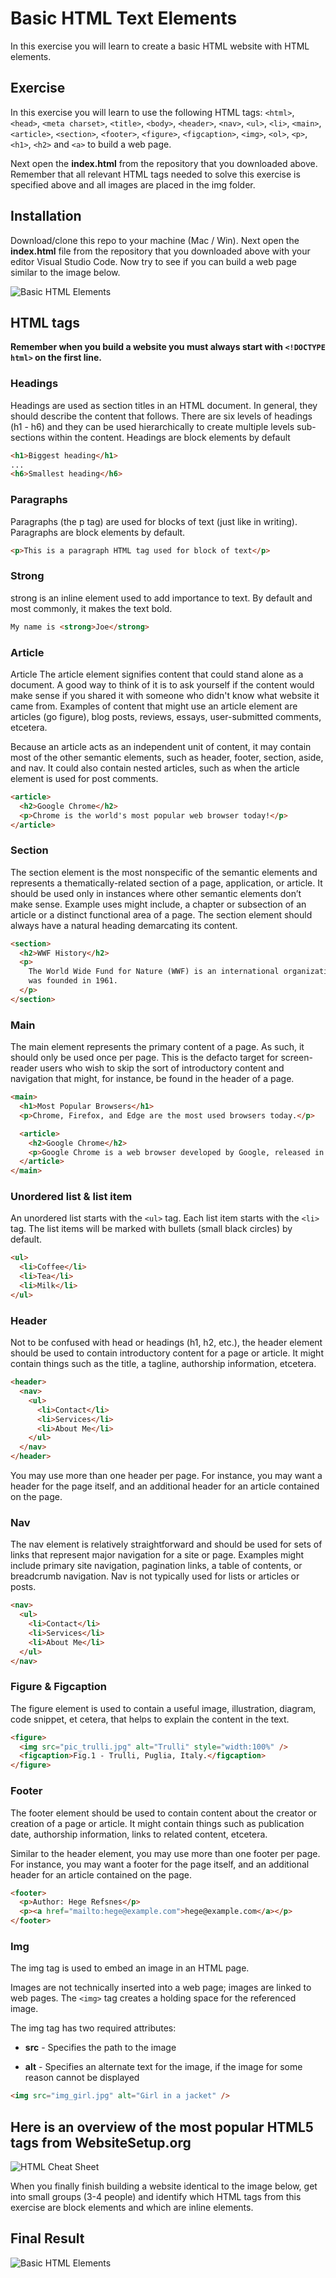 # Basic HTML Text Elements

In this exercise you will learn to create a basic HTML website with HTML elements.

## Exercise

In this exercise you will learn to use the following HTML tags: `<html>`, `<head>`, `<meta charset>`, `<title>`, `<body>`, `<header>`, `<nav>`, `<ul>`, `<li>`, `<main>`, `<article>`, `<section>`, `<footer>`, `<figure>`, `<figcaption>`, `<img>`, `<ol>`, `<p>`, `<h1>`, `<h2>` and `<a>` to build a web page.<br>

Next open the **index.html** from the repository that you downloaded above. Remember that all relevant HTML tags needed to solve this exercise is specified above and all images are placed in the img folder.

## Installation

Download/clone this repo to your machine (Mac / Win).
Next open the **index.html** file from the repository that you downloaded above with your editor Visual Studio Code. Now try to see if you can build a web page similar to the image below.

![Basic HTML Elements](final-website-result.png)

## HTML tags

**Remember when you build a website you must always start with `<!DOCTYPE html>` on the first line.**

### Headings

Headings are used as section titles in an HTML document. In general, they should describe the content that follows. There are six levels of headings (h1 - h6) and they can be used hierarchically to create multiple levels sub-sections within the content. Headings are block elements by default

```html
<h1>Biggest heading</h1>
...
<h6>Smallest heading</h6>
```

### Paragraphs

Paragraphs (the p tag) are used for blocks of text (just like in writing). Paragraphs are block elements by default.

```html
<p>This is a paragraph HTML tag used for block of text</p>
```

### Strong

strong is an inline element used to add importance to text. By default and most commonly, it makes the text bold.

```html
My name is <strong>Joe</strong>
```

### Article

Article
The article element signifies content that could stand alone as a document. A good way to think of it is to ask yourself if the content would make sense if you shared it with someone who didn't know what website it came from. Examples of content that might use an article element are articles (go figure), blog posts, reviews, essays, user-submitted comments, etcetera.

Because an article acts as an independent unit of content, it may contain most of the other semantic elements, such as header, footer, section, aside, and nav. It could also contain nested articles, such as when the article element is used for post comments.

```html
<article>
  <h2>Google Chrome</h2>
  <p>Chrome is the world's most popular web browser today!</p>
</article>
```

### Section

The section element is the most nonspecific of the semantic elements and represents a thematically-related section of a page, application, or article. It should be used only in instances where other semantic elements don’t make sense. Example uses might include, a chapter or subsection of an article or a distinct functional area of a page.
The section element should always have a natural heading demarcating its content.

```html
<section>
  <h2>WWF History</h2>
  <p>
    The World Wide Fund for Nature (WWF) is an international organization. WWF
    was founded in 1961.
  </p>
</section>
```

### Main

The main element represents the primary content of a page. As such, it should only be used once per page. This is the defacto target for screen-reader users who wish to skip the sort of introductory content and navigation that might, for instance, be found in the header of a page.

```html
<main>
  <h1>Most Popular Browsers</h1>
  <p>Chrome, Firefox, and Edge are the most used browsers today.</p>

  <article>
    <h2>Google Chrome</h2>
    <p>Google Chrome is a web browser developed by Google, released in 2008.</p>
  </article>
</main>
```

### Unordered list & list item

An unordered list starts with the `<ul>` tag. Each list item starts with the `<li>` tag.
The list items will be marked with bullets (small black circles) by default.

```html
<ul>
  <li>Coffee</li>
  <li>Tea</li>
  <li>Milk</li>
</ul>
```

### Header

Not to be confused with head or headings (h1, h2, etc.), the header element should be used to contain introductory content for a page or article. It might contain things such as the title, a tagline, authorship information, etcetera.

```html
<header>
  <nav>
    <ul>
      <li>Contact</li>
      <li>Services</li>
      <li>About Me</li>
    </ul>
  </nav>
</header>
```

You may use more than one header per page. For instance, you may want a header for the page itself, and an additional header for an article contained on the page.

### Nav

The nav element is relatively straightforward and should be used for sets of links that represent major navigation for a site or page. Examples might include primary site navigation, pagination links, a table of contents, or breadcrumb navigation. Nav is not typically used for lists or articles or posts.

```html
<nav>
  <ul>
    <li>Contact</li>
    <li>Services</li>
    <li>About Me</li>
  </ul>
</nav>
```

### Figure & Figcaption

The figure element is used to contain a useful image, illustration, diagram, code snippet, et cetera, that helps to explain the content in the text.

```html
<figure>
  <img src="pic_trulli.jpg" alt="Trulli" style="width:100%" />
  <figcaption>Fig.1 - Trulli, Puglia, Italy.</figcaption>
</figure>
```

### Footer

The footer element should be used to contain content about the creator or creation of a page or article. It might contain things such as publication date, authorship information, links to related content, etcetera.

Similar to the header element, you may use more than one footer per page. For instance, you may want a footer for the page itself, and an additional header for an article contained on the page.

```html
<footer>
  <p>Author: Hege Refsnes</p>
  <p><a href="mailto:hege@example.com">hege@example.com</a></p>
</footer>
```

### Img

The img tag is used to embed an image in an HTML page.

Images are not technically inserted into a web page; images are linked to web pages. The `<img>` tag creates a holding space for the referenced image.

The img tag has two required attributes:

- **src** - Specifies the path to the image

- **alt** - Specifies an alternate text for the image, if the image for some reason cannot be displayed

```html
<img src="img_girl.jpg" alt="Girl in a jacket" />
```

## Here is an overview of the most popular HTML5 tags from WebsiteSetup.org

![HTML Cheat Sheet](html5_cheat_sheet_tags.png)

When you finally finish building a website identical to the image below, get into small groups (3-4 people) and identify which HTML tags from this exercise are block elements and which are inline elements.

## Final Result

![Basic HTML Elements](final-website-result.png)

